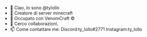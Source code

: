 - 👋 Ciao, Io sono @tylollo
- 👀 Creatore di server minecraft 
- 🌱 Occupato con VenomCraft ©
- 💞️ Cerco collaborazioni.
- 📫 Come contattare me: Discord:ty_lollo#2771 Instagram:ty_lollo
